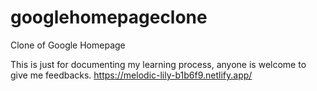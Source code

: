 # googlehomepageclone
Clone of Google Homepage

This is just for documenting my learning process, anyone is welcome to give me feedbacks.
https://melodic-lily-b1b6f9.netlify.app/
